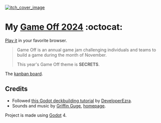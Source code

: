 [![itch_cover_image](https://github.com/user-attachments/assets/0b53867b-4757-4f16-87b2-f33e034b58ab)](https://sandramoen.itch.io/secret-sugar)
# My [Game Off 2024](https://itch.io/jam/game-off-2024)  :octocat:
[Play it](https://sandramoen.itch.io/secret-sugar) in your favorite browser.
> Game Off is an annual game jam challenging individuals and teams to build a game during the month of November.
>
> This year's Game Off theme is **SECRETS**.

The [kanban board](https://trello.com/b/Kbo7RItS/game-off-2024).

## Credits
* Followed [this Godot deckbuilding tutorial](https://www.youtube.com/watch?v=HF8A0OuyHho&t=4088s) by [DeveloperEzra](https://www.youtube.com/@ezthedev).
* Sounds and music by [Griffin Guge](https://itch.io/profile/griffinguge), [homepage](http://griffingugeaudio.com/).

Project is made using [Godot](https://godotengine.org) 4.
